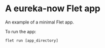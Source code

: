 # A eureka-now Flet app

An example of a minimal Flet app.

To run the app:

```
flet run [app_directory]
```